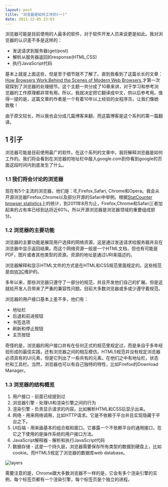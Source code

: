 ```yaml
---
layout: post
title: "浏览器是如何工作的(一)"
date: 2011-12-05 23:03 
---
```

浏览器可能是目前使用的人最多的软件，对于软件开发人员来说更是如此。我对浏览器的认识差不多是这样的：

* 发送请求到服务器(get/post)
* 解析从服务器返回的response(HTML,CSS)
* 执行JavaScript代码

基本上就是上面这些，但是至于细节就不了解了。直到我看到了这篇长长的文章：[How Browsers Work:Behind the Scenes of Modern Web Browsers](http://www.html5rocks.com/en/tutorials/internals/howbrowserswork/ "How Browsers Work:Behind the Scenes of Modern Web Browsers"),才第一次窥探到了浏览器的处理细节。这个主题一共分成了10章来讲，对于学习和参考浏览器的工作原理都非常有用。所以，我就决定把它翻译成中文，供以后参考用。值得一提的是，这篇文章的作者是一个有着10年以上经验的女程序员，让我们像她致敬！

由于原文较长，所以我也会分成几篇博客来翻，而这篇博客是这个系列的第一篇翻译。

## 1 引子

浏览器可能是目前使用最广的软件。在这个系列的文章中，我将解释浏览器是如何工作的。我们将会看到在浏览器的地址栏中敲入google.com到你看到google的页面这段时间内到底发生了什么。

### 1.1 我们将会讨论的浏览器

现在有5个主流的浏览器，他们是：IE,Firefox,Safari, Chrome和Opera。我会从开源浏览器Firefox,Chrome以及部分开源的Safari中举例。根据[StatCounter browser statistics](http://gs.statcounter.com/ "StatCounter browser statistics")上的统计，到2011年8月为止，Firefox,Chrome和Safari三者加起来的占有率已经到达将近60%。所以开源浏览器是浏览器领域的重要组成部分。

### 1.2 浏览器的主要功能

浏览器的主要功能是展现用户选择的网络资源，这是通过发送请求给服务器并且在浏览器中显示返回结果。而这个网络资源一般是一个HTML文档，但也有可能是PDF，图片或者其他类型的资源。资源的地址是通过URI来描述的。

浏览器解释和显示HTML文件的方式是在HTML和CSS规范里面规定的。这些规范是由[W3C](http://www.w3.org/ "W3C")维护的。

多年以来，那些浏览器只遵守了一部分的规范，并且开发他们自己的扩展。但是这就给开发人员带来了严重的兼容性问题。目前大多数浏览器或多或少遵守着规范。

浏览器的用户接口基本上差不多，他们有：

* 地址栏
* 后退和前进按钮
* 书签选项
* 刷新和停止按钮
* 主页按钮

奇怪的是，浏览器的用户接口并有在任何正式的规范里规定过，而是来自于多年经验形成的最佳实践，还有浏览器之间的相互模仿。HTML5规范并没有规定浏览器必须具有的UI元素，但是它列出了一些共有的元素。在他们之中有地址栏，状态栏和工具栏。当然，浏览器也可以有自己独特的特性，比如Firefox的Download Manager。

### 1.3 浏览器的结构概览

1. 用户接口 - 前面已经提到过
2. 浏览器引擎 - 处理UI和渲染引擎之间的行为
3. 渲染引擎 - 负责显示请求的内容。比如解析HTML和CSS后显示出来。
4. 网络 - 用来网络调用，比如HTTP请求。它是不依赖于平台并且实现隐藏于平台之下。
5. UI后端 - 用来画基本的组合框和窗口。它暴露一个不依赖平台的通用接口，在它之下使用的是操作系统的用户接口方法。
6. JavaScript解释器 - 解析和执行JavaScript代码
7. 数据存储 - 这是一个持久层，浏览器需要保存所有类型的数据到硬盘上，比如cookie。而HTML5规定了浏览器的数据库web database。

![layers](http://farm8.staticflickr.com/7172/6459942245_401c8ce2ac.jpg" "layers")

需要注意的是，Chrome跟大多数浏览器不一样的是，它会有多个渲染引擎的实例，每个标签页都有一个渲染引擎，每个标签页是个独立的进程。

